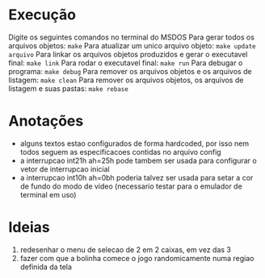 # Execução
Digite os seguintes comandos no terminal do MSDOS
Para gerar todos os arquivos objetos:
`make`
Para atualizar um unico arquivo objeto:
`make update arquivo`
Para linkar os arquivos objetos produzidos e gerar o executavel final:
`make link`
Para rodar o executavel final:
`make run`
Para debugar o programa:
`make debug`
Para remover os arquivos objetos e os arquivos de listagem:
`make clean`
Para remover os arquivos objetos, os arquivos de listagem e suas pastas:
`make rebase`

# Anotações
- alguns textos estao configurados de forma hardcoded, por isso nem todos seguem as especificacoes contidas no arquivo config
- a interrupcao int21h ah=25h pode tambem ser usada para configurar o vetor de interrupcao inicial
- a interrupcao int10h ah=0bh poderia talvez ser usada para setar a cor de fundo do modo de video (necessario testar para o emulador de terminal em uso)

# Ideias
1. redesenhar o menu de selecao de 2 em 2 caixas, em vez das 3
2. fazer com que a bolinha comece o jogo randomicamente numa regiao definida da tela
